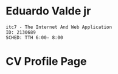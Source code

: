 # Eduardo Valde jr
    itc7 - The Internet And Web Application
    ID: 2130689
    SCHED: TTH 6:00- 8:00
    
   # CV Profile Page